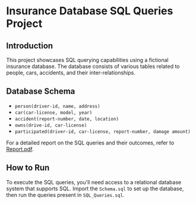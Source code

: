 # Insurance Database SQL Queries Project

## Introduction

This project showcases SQL querying capabilities using a fictional insurance database. The database consists of various tables related to people, cars, accidents, and their inter-relationships.

## Database Schema

- `person(driver-id, name, address)`
- `car(car-license, model, year)`
- `accident(report-number, date, location)`
- `owns(drive-id, car-license)`
- `participated(driver-id, car-license, report-number, damage amount)`

For a detailed report on the SQL queries and their outcomes, refer to [Report.pdf](Report.pdf).

## How to Run

To execute the SQL queries, you'll need access to a relational database system that supports SQL. Import the `Schema.sql` to set up the database, then run the queries present in `SQL_Queries.sql`.


